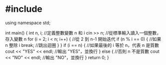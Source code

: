 # #include <iostream>
using namespace std; 

int main() {
    int n, i; //定義整數變數 n 和 i
    cin >> n; //從標準輸入讀入一個整數，存入變數 n
    for (i = 2; i < n; i++) { //從 2 到 n-1 開始迭代
        if (n % i == 0) { //如果 n 整除 i
            break; //跳出迴圈
        }
    }
    if (i == n) { //如果最後的 i 等於 n，代表 n 是質數
        cout << "YES" << endl; //輸出 "YES"，並換行
    }
    else { //否則 n 不是質數
        cout << "NO" << endl; //輸出 "NO"，並換行
    }
    return 0;
}
